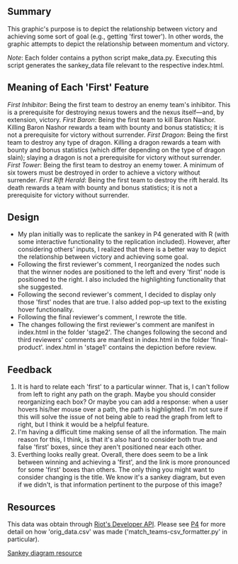## Summary
This graphic's purpose is to depict the relationship between victory and achieving some sort of goal (e.g., getting 'first tower'). In other words, the graphic attempts to depict the relationship between momentum and victory.

_Note_: Each folder contains a python script make_data.py. Executing this script generates the sankey_data file relevant to the respective index.html.

## Meaning of Each 'First' Feature
_First Inhibitor_: Being the first team to destroy an enemy team's inhibitor. This is a prerequisite for destroying nexus towers and the nexus itself&mdash;and, by extension, victory.
_First Baron_: Being the first team to kill Baron Nashor. Killing Baron Nashor rewards a team with bounty and bonus statistics; it is not a prerequisite for victory without surrender.
_First Dragon_: Being the first team to destroy any type of dragon. Killing a dragon rewards a team with bounty and bonus statistics (which differ depending on the type of dragon slain); slaying a dragon is not a prerequisite for victory without surrender.
_First Tower_: Being the first team to destroy an enemy tower. A minimum of six towers must be destroyed in order to achieve a victory without surrender.
_First Rift Herald_: Being the first team to destroy the rift herald. Its death rewards a team with bounty and bonus statistics; it is not a prerequisite for victory without surrender.

## Design
* My plan initially was to replicate the sankey in P4 generated with R (with some interactive functionality to the replication included). However, after considering others' inputs, I realized that there is a better way to depict the relationship between victory and achieving some goal.  
* Following the first reviewer's comment, I reorganized the nodes such that the winner nodes are positioned to the left and every 'first' node is positioned to the right. I also included the highlighting functionality that she suggested.
* Following the second reviewer's comment, I decided to display only those 'first' nodes that are true. I also added pop-up text to the existing hover functionality.
* Following the final reviewer's comment, I rewrote the title.
* The changes following the first reviewer's comment are manifest in index.html in the folder 'stage2'. The changes following the second and third reviewers' comments are manifest in index.html in the folder 'final-product'. index.html in 'stage1' contains the depiction before review.

## Feedback
1. It is hard to relate each 'first' to a particular winner. That is, I can't follow from left to right any path on the graph. Maybe you should consider reorganizing each box? Or maybe you can add a response: when a user hovers his/her mouse over a path, the path is highlighted. I'm not sure if this will solve the issue of not being able to read the graph from left to right, but I think it would be a helpful feature.
2. I'm having a difficult time making sense of all the information. The main reason for this, I think, is that it's also hard to consider both true and false 'first' boxes, since they aren't positioned near each other.
3. Everthing looks really great. Overall, there does seem to be a link between winning and achieving a 'first', and the link is more pronounced for some 'first' boxes than others. The only thing you might want to consider changing is the title. We know it's a sankey diagram, but even if we didn't, is that information pertinent to the purpose of this image?

## Resources
This data was obtain through [Riot's Developer API](https://developer.riotgames.com/getting-started.html). Please see [P4](https://github.com/uipo78/data-analyst-nanodegree/tree/master/P4) for more detail on how 'orig_data.csv' was made ('match_teams-csv_formatter.py' in particular).

[Sankey diagram resource](https://bost.ocks.org/mike/sankey/)
